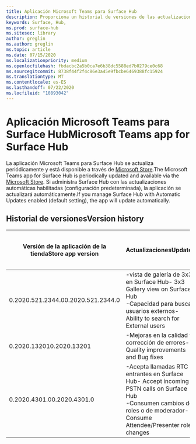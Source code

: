 ```yaml
---
title: Aplicación Microsoft Teams para Surface Hub
description: Proporciona un historial de versiones de las actualizaciones de la aplicación Microsoft Teams de Surface Hub
keywords: Surface, Hub,
ms.prod: surface-hub
ms.sitesec: library
author: greglin
ms.author: greglin
ms.topic: article
ms.date: 07/15/2020
ms.localizationpriority: medium
ms.openlocfilehash: fbdacbc2a5b0ca7e6b38dc5588ed7b0279ce0c68
ms.sourcegitcommit: 8738f44f2f4c86e3a45e9fbcbe6469388fc15924
ms.translationtype: MT
ms.contentlocale: es-ES
ms.lasthandoff: 07/22/2020
ms.locfileid: "10893042"
---
```

# <span data-ttu-id="9b96e-104">Aplicación Microsoft Teams para Surface Hub</span><span class="sxs-lookup"><span data-stu-id="9b96e-104">Microsoft Teams app for Surface Hub</span></span> 

<span data-ttu-id="9b96e-105">La aplicación Microsoft Teams para Surface Hub se actualiza periódicamente y está disponible a través de [Microsoft Store](https://www.microsoft.com/store/apps/windows).</span><span class="sxs-lookup"><span data-stu-id="9b96e-105">The Microsoft Teams app for Surface Hub is periodically updated and available via the [Microsoft Store](https://www.microsoft.com/store/apps/windows).</span></span> <span data-ttu-id="9b96e-106">Si administra Surface Hub con las actualizaciones automáticas habilitadas (configuración predeterminada), la aplicación se actualizará automáticamente.</span><span class="sxs-lookup"><span data-stu-id="9b96e-106">If you manage Surface Hub with Automatic Updates enabled (default setting), the app will update automatically.</span></span>
 

## <span data-ttu-id="9b96e-107">Historial de versiones</span><span class="sxs-lookup"><span data-stu-id="9b96e-107">Version history</span></span>
| <span data-ttu-id="9b96e-108">Versión de la aplicación de la tienda</span><span class="sxs-lookup"><span data-stu-id="9b96e-108">Store app version</span></span> | <span data-ttu-id="9b96e-109">Actualizaciones</span><span class="sxs-lookup"><span data-stu-id="9b96e-109">Updates</span></span>                                                                                         | <span data-ttu-id="9b96e-110">Publicado en Microsoft Store</span><span class="sxs-lookup"><span data-stu-id="9b96e-110">Published to Microsoft Store</span></span> |
| --------------------- | --------------------------------------------------------------------------------------------------- | -------------------------------- |
| <span data-ttu-id="9b96e-111">0.2020.521.2344.0</span><span class="sxs-lookup"><span data-stu-id="9b96e-111">0.2020.521.2344.0</span></span>         | <span data-ttu-id="9b96e-112">-vista de galería de 3x3 en Surface Hub</span><span class="sxs-lookup"><span data-stu-id="9b96e-112">- 3x3 Gallery view on Surface Hub</span></span><br><span data-ttu-id="9b96e-113">-Capacidad para buscar usuarios externos</span><span class="sxs-lookup"><span data-stu-id="9b96e-113">- Ability to search for External users</span></span>                         | <span data-ttu-id="9b96e-114">10 de junio de 2020</span><span class="sxs-lookup"><span data-stu-id="9b96e-114">June 10, 2020</span></span><br>            |
| <span data-ttu-id="9b96e-115">0.2020.13201</span><span class="sxs-lookup"><span data-stu-id="9b96e-115">0.2020.13201</span></span>          | <span data-ttu-id="9b96e-116">-Mejoras en la calidad y corrección de errores</span><span class="sxs-lookup"><span data-stu-id="9b96e-116">- Quality improvements and Bug fixes</span></span>                                                                | <span data-ttu-id="9b96e-117">1 de junio de 2020</span><span class="sxs-lookup"><span data-stu-id="9b96e-117">June 1, 2020</span></span><br>          |
| <span data-ttu-id="9b96e-118">0.2020.4301.0</span><span class="sxs-lookup"><span data-stu-id="9b96e-118">0.2020.4301.0</span></span>         | <span data-ttu-id="9b96e-119">-Acepta llamadas RTC entrantes en Surface Hub</span><span class="sxs-lookup"><span data-stu-id="9b96e-119">- Accept incoming PSTN calls on Surface Hub</span></span><br><span data-ttu-id="9b96e-120">-Consumen cambios de roles o de moderador</span><span class="sxs-lookup"><span data-stu-id="9b96e-120">- Consume Attendee/Presenter role changes</span></span>            | <span data-ttu-id="9b96e-121">21 de mayo de 2020</span><span class="sxs-lookup"><span data-stu-id="9b96e-121">May 21, 2020</span></span>                     |
